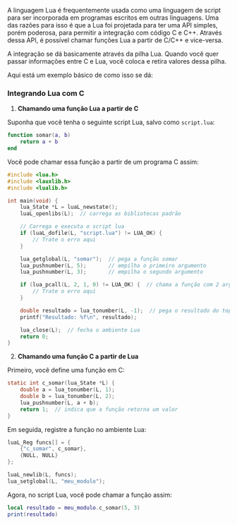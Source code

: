 A linguagem Lua é frequentemente usada como uma linguagem de script para ser incorporada em programas escritos em outras linguagens. Uma das razões para isso é que a Lua foi projetada para ter uma API simples, porém poderosa, para permitir a integração com código C e C++. Através dessa API, é possível chamar funções Lua a partir de C/C++ e vice-versa.

A integração se dá basicamente através da pilha Lua. Quando você quer passar informações entre C e Lua, você coloca e retira valores dessa pilha.

Aqui está um exemplo básico de como isso se dá:

### Integrando Lua com C

1. **Chamando uma função Lua a partir de C**

Suponha que você tenha o seguinte script Lua, salvo como `script.lua`:

```lua
function somar(a, b)
    return a + b
end
```

Você pode chamar essa função a partir de um programa C assim:

```c
#include <lua.h>
#include <lauxlib.h>
#include <lualib.h>

int main(void) {
    lua_State *L = luaL_newstate();
    luaL_openlibs(L);  // carrega as bibliotecas padrão

    // Carrega e executa o script lua
    if (luaL_dofile(L, "script.lua") != LUA_OK) {
        // Trate o erro aqui
    }

    lua_getglobal(L, "somar");  // pega a função somar
    lua_pushnumber(L, 5);       // empilha o primeiro argumento
    lua_pushnumber(L, 3);       // empilha o segundo argumento

    if (lua_pcall(L, 2, 1, 0) != LUA_OK) {  // chama a função com 2 argumentos e 1 valor de retorno
        // Trate o erro aqui
    }

    double resultado = lua_tonumber(L, -1);  // pega o resultado do topo da pilha
    printf("Resultado: %f\n", resultado);

    lua_close(L);  // fecha o ambiente Lua
    return 0;
}
```

2. **Chamando uma função C a partir de Lua**

Primeiro, você define uma função em C:

```c
static int c_somar(lua_State *L) {
    double a = lua_tonumber(L, 1);
    double b = lua_tonumber(L, 2);
    lua_pushnumber(L, a + b);
    return 1;  // indica que a função retorna um valor
}
```

Em seguida, registre a função no ambiente Lua:

```c
luaL_Reg funcs[] = {
    {"c_somar", c_somar},
    {NULL, NULL}
};

luaL_newlib(L, funcs);
lua_setglobal(L, "meu_modulo");
```

Agora, no script Lua, você pode chamar a função assim:

```lua
local resultado = meu_modulo.c_somar(5, 3)
print(resultado)
```
